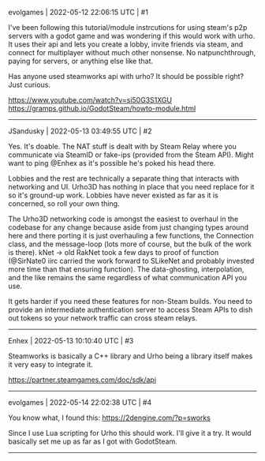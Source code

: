 evolgames | 2022-05-12 22:06:15 UTC | #1

I've been following this tutorial/module instrcutions for using steam's p2p servers with a godot game and was wondering if this would work with urho. It uses their api and lets you create a lobby, invite friends via steam, and connect for multiplayer without much other nonsense. No natpunchthrough, paying for servers, or anything else like that.

Has anyone used steamworks api with urho? It should be possible right? Just curious.

https://www.youtube.com/watch?v=si50G3S1XGU
https://gramps.github.io/GodotSteam/howto-module.html

-------------------------

JSandusky | 2022-05-13 03:49:55 UTC | #2

Yes. It's doable. The NAT stuff is dealt with by Steam Relay where you communicate via SteamID or fake-ips (provided from the Steam API). Might want to ping @Enhex as it's possible he's poked his head there.

Lobbies and the rest are technically a separate thing that interacts with networking and UI. Urho3D has nothing in place that you need replace for it so it's ground-up work. Lobbies have never existed as far as it is concerned, so roll your own thing.

The Urho3D networking code is amongst the easiest to overhaul in the codebase for any change because aside from just changing types around here and there porting it is just overhauling a few functions, the Connection class, and the message-loop (lots more of course, but the bulk of the work is there). kNet -> old RakNet took a few days to proof of function (@SirNate0 iirc carried the work forward to SLikeNet and probably invested more time than that ensuring function). The data-ghosting, interpolation, and the like remains the same regardless of what communication API you use.

It gets harder if you need these features for non-Steam builds. You need to provide an intermediate authentication server to access Steam APIs to dish out tokens so your network traffic can cross steam relays.

-------------------------

Enhex | 2022-05-13 10:10:40 UTC | #3

Steamworks is basically a C++ library and Urho being a library itself makes it very easy to integrate it.

https://partner.steamgames.com/doc/sdk/api

-------------------------

evolgames | 2022-05-14 22:02:38 UTC | #4

You know what, I found this:
https://2dengine.com/?p=sworks

Since I use Lua scripting for Urho this should work. I'll give it a try. It would basically set me up as far as I got with GodotSteam.

-------------------------

